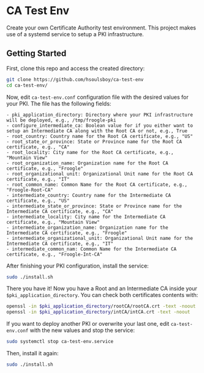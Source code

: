 # CA Test Env

Create your own Certificate Authority test environment. This project makes use of a systemd service to setup a PKI infrastructure.

## Getting Started

First, clone this repo and access the created directory:
```bash
git clone https://github.com/hsoulsboy/ca-test-env
cd ca-test-env/
```

Now, edit `ca-test-env.conf` configuration file with the desired values for your PKI. The file has the following fields:
```
- pki_application_directory: Directory where your PKI infrastructure will be deployed, e.g., /tmp/froogle-pki
- configure_intermediate_ca: Boolean value for if you either want to setup an Intermediate CA along with the Root CA or not, e.g., True
- root_country: Country name for the Root CA certificate, e.g., "US"
- root_state_or_province: State or Province name for the Root CA certificate, e.g., "CA"
- root_locality: City name for the Root CA certificate, e.g., "Mountain View"
- root_organization_name: Organization name for the Root CA certificate, e.g., "Froogle"
- root_organizational_unit: Organizational Unit name for the Root CA certificate, e.g., "IT"
- root_common_name: Common Name for the Root CA certificate, e.g., "Froogle-Root-CA"
- intermediate_country: Country name for the Intermediate CA certificate, e.g., "US"
- intermediate_state_or_province: State or Province name for the Intermediate CA certificate, e.g., "CA"
- intermediate_locality: City name for the Intermediate CA certificate, e.g., "Mountain View"
- intermediate_organization_name: Organization name for the Intermediate CA certificate, e.g., "Froogle"
- intermediate_organizational_unit: Organizational Unit name for the Intermediate CA certificate, e.g., "IT"
- intermediate_common_nam: Common Name for the Intermediate CA certificate, e.g., "Froogle-Int-CA"
```

After finishing your PKI configuration, install the service:
```bash
sudo ./install.sh
```

There you have it! Now you have a Root and an Intermediate CA inside your `$pki_application_directory`. You can check both certificates contents with:
```bash
openssl -in $pki_application_directory/rootCA/rootCA.crt -text -noout
openssl -in $pki_application_directory/intCA/intCA.crt -text -noout
```

If you want to deploy another PKI or overwrite your last one, edit `ca-test-env.conf` with the new values and stop the service:
```bash
sudo systemctl stop ca-test-env.service
```

Then, install it again:
```bash
sudo ./install.sh
```
